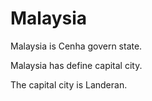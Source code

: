 # Malaysia

Malaysia is Cenha govern state.

Malaysia has define capital city.

The capital city is Landeran.
